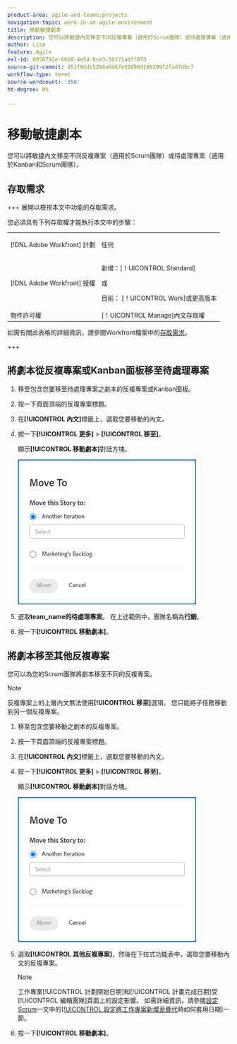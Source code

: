 ```yaml
---
product-area: agile-and-teams;projects
navigation-topic: work-in-an-agile-environment
title: 移動敏捷劇本
description: 您可以將敏捷內文移至不同反複專案（適用於Scrum團隊）或待處理專案（適用於Kanban和Scrum團隊）。
author: Lisa
feature: Agile
exl-id: 0058792e-66b8-4e54-8ce3-50171adff875
source-git-commit: 452f8ddc5268a0d67e32090d166199f2fad7dbc7
workflow-type: tm+mt
source-wordcount: '350'
ht-degree: 0%

---
```


# 移動敏捷劇本

您可以將敏捷內文移至不同反複專案（適用於Scrum團隊）或待處理專案（適用於Kanban和Scrum團隊）。

## 存取需求

+++ 展開以檢視本文中功能的存取需求。

您必須具有下列存取權才能執行本文中的步驟：

<table style="table-layout:auto"> 
 <col> 
 </col> 
 <col> 
 </col> 
 <tbody> 
  <tr> 
   <td role="rowheader">[!DNL Adobe Workfront] 計劃</td> 
   <td> <p>任何</p> </td> 
  </tr> 
  <tr> 
   <td role="rowheader">[!DNL Adobe Workfront] 授權</td> 
   <td> <p>新增：[！UICONTROL Standard]</p> 
   或
   <p>目前： [！UICONTROL Work]或更高版本</p> </td> 
  </tr>
  <tr> 
   <td role="rowheader">物件許可權</td> 
   <td>[！UICONTROL Manage]內文存取權</td> 
  </tr> 
 </tbody> 
</table>

如需有關此表格的詳細資訊，請參閱Workfront檔案中的[存取需求](/help/quicksilver/administration-and-setup/add-users/access-levels-and-object-permissions/access-level-requirements-in-documentation.md)。

+++

## 將劇本從反複專案或Kanban面板移至待處理專案

1. 移至包含您要移至待處理專案之劇本的反複專案或Kanban面板。
1. 按一下頁面頂端的反複專案標題。
1. 在&#x200B;**[!UICONTROL 內文]**&#x200B;標籤上，選取您要移動的內文。
1. 按一下&#x200B;**[!UICONTROL 更多]** > **[!UICONTROL 移至]**。

   顯示&#x200B;**[!UICONTROL 移動劇本]**&#x200B;對話方塊。

   ![移動內文對話方塊](assets/iteration-story-move.png)

1. 選取&#x200B;**team_name的待處理專案**。
在上述範例中，團隊名稱為**行銷**。

1. 按一下&#x200B;**[!UICONTROL 移動劇本]**。

## 將劇本移至其他反複專案

您可以為您的Scrum團隊將劇本移至不同的反複專案。

>[!NOTE]
>
>反複專案上的上層內文無法使用&#x200B;**[!UICONTROL 移至]**&#x200B;選項。 您只能將子任務移動到另一個反複專案。

1. 移至包含您要移動之劇本的反複專案。
1. 按一下頁面頂端的反複專案標題。
1. 在&#x200B;**[!UICONTROL 內文]**&#x200B;標籤上，選取您要移動的內文。
1. 按一下&#x200B;**[!UICONTROL 更多]** > **[!UICONTROL 移至]**。

   顯示&#x200B;**[!UICONTROL 移動劇本]**&#x200B;對話方塊。

   ![移動內文對話方塊](assets/iteration-story-move.png)

1. 選取&#x200B;**[!UICONTROL 其他反複專案]**，然後在下拉式功能表中，選取您要移動內文的反複專案。

   >[!NOTE]
   >
   >工作專案[!UICONTROL 計劃開始日期]和[!UICONTROL 計畫完成日期]受[!UICONTROL 編輯團隊]頁面上的設定影響。 如需詳細資訊，請參閱[設定Scrum](../../agile/get-started-with-agile-in-workfront/configure-scrum.md)一文中的[[!UICONTROL 設定將工作專案新增至疊代](../../agile/get-started-with-agile-in-workfront/configure-scrum.md#configure-how-dates-are-applied-when-adding-work-items-to-an-iteration)時如何套用日期]一節。

1. 按一下&#x200B;**[!UICONTROL 移動劇本]**。
